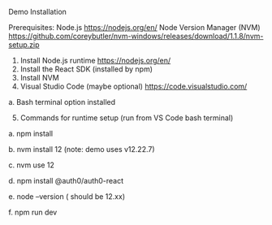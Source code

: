 Demo Installation

Prerequisites:
Node.js https://nodejs.org/en/ 
Node Version Manager (NVM)  https://github.com/coreybutler/nvm-windows/releases/download/1.1.8/nvm-setup.zip
1.	Install Node.js runtime https://nodejs.org/en/
2.	Install the React SDK (installed by npm)
3.	Install NVM
4.	Visual Studio Code (maybe optional) https://code.visualstudio.com/

  a.	Bash terminal option installed

5.	Commands for runtime setup (run from VS Code bash terminal)

  a.	npm install
  
  b.	nvm install 12    (note: demo uses v12.22.7)
  
  c.	nvm use 12
  
  d.	npm install @auth0/auth0-react
  
  e.	node –version   ( should be 12.xx)
  
  f.	npm run dev
  
